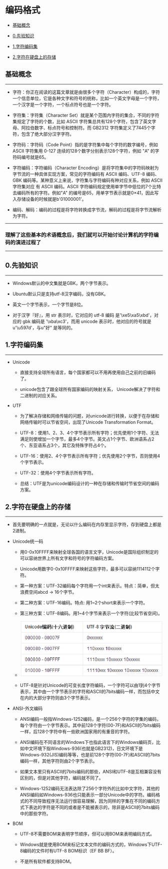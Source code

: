 # 编码格式

  + [基础概念](#基础概念)

  + [0.先验知识](#0先验知识)

  + [1.字符编码集](#1字符编码集)

  + [2.字符在硬盘上的存储](#2字符在硬盘上的存储)


## 基础概念

***

  + 字符：你正在阅读的这篇文章就是由很多个字符（Character）构成的，字符一个信息单位，它是各种文字和符号的统称，比如一个英文字母是一个字符，一个汉字是一个字符，一个标点符号也是一个字符。

  + 字符集：字符集（Character Set）就是某个范围内字符的集合，不同的字符集规定了字符的个数，比如 ASCII 字符集总共有128个字符，包含了英文字母、阿拉伯数字、标点符号和控制符。而 GB2312 字符集定义了7445个字符，包含了绝大部分汉字字符。

  + 字符码：字符码（Code Point）指的是字符集中每个字符的数字编号，例如 ASCII 字符集用 0-127 连续的128个数字分别表示128个字符，例如 "A" 的字符码编号就是65。

  + 字符编码：字符编码（Character Encoding）是将字符集中的字符码映射为字节流的一种具体实现方案，常见的字符编码有 ASCII 编码、UTF-8 编码、GBK 编码等。某种意义上来说，字符集与字符编码有种对应关系，例如 ASCII 字符集对应 有 ASCII 编码。ASCII 字符编码规定使用单字节中低位的7个比特去编码所有的字符。例如"A" 的编号是65，用单字节表示就是0×41，因此写入存储设备的时候就是b'01000001'。

  + 编码、解码：编码的过程是将字符转换成字节流，解码的过程是将字节流解析为字符。

***
 
### 理解了这些基本的术语概念后，我们就可以开始讨论计算机的字符编码的演进过程了

***
 
## 0.先验知识

***

  + Windows默认的中文集就是GBK，两个字节表示。

  + Ubuntu默认只是支持utf-8汉字编码，没有GBK。

  + 英文一个字节表示，一个字节是8位。
 
  + 对于汉字『好』，用 str 表示时，它对应的 utf-8 编码 是'\xe5\xa5\xbd'，对应的 gbk 编码是 '\xba\xc3'，而用 unicode 表示时，他对应的符号就是u'\u597d'，与u"好" 是等同的。
 
## 1.字符编码集

***

  + Unicode
  
    - 直接支持全球所有语言，每个国家都可以不用再使用自己之前的旧编码了。
  
    - unicode包含了跟全球所有国家编码的映射关系， Unicode解决了字符和二进制的对应关系。
  
  + UTF
  
    - 为了解决存储和网络传输的问题，对unicode进行转换，以便于在存储和网络传输时可以节省空间，出现了Unicode Transformation Format。
  
    - UTF-8：使用1、2、3、4个字节表示所有字符；优先使用1个字符、无法满足则使增加一个字节，最多4个字节。英文占1个字节、欧洲语系占2个、东亚语系占3个，其它及特殊字符占4个。

    - UTF-16：使用2、4个字节表示所有字符；优先使用2个字节，否则使用4个字节表示。

    - UTF-32：使用4个字节表示所有字符。

    - 总结：UTF是为unicode编码设计的一种在存储和传输时节省空间的编码方案。

## 2.字符在硬盘上的存储

***

  + 首先要明确的一点就是，无论以什么编码在内存里显示字符，存到硬盘上都是2进制。
 
  + Unicode统一码
  
    - 用0-0x10FFFF来映射全球各国的语言文字，Unicode是国际组织制定的可以容纳世界上所有文字和符号的字符编码方案。
  
    - Unicode用数字0-0x10FFFF来映射这些字符，最多可以容纳1114112个字符。
  
    - 第一种方案：UTF-32编码每个字符用一个int来表示。特点：简单，但太浪费空间abcd -> 16个字节。
  
    - 第二种方案：UTF-16编码。特点: 用1~2个short来表示一个字符。
  
    - 第三种方案：UTF-8编码。用1~4个字节来表示一个字符(比较节省空间)。
  
    - ![avatar](./resources/unicode_and_utf_encoding_conversion_relations.png)
  
    - UTF-8是针对Unicode的可变长度字符编码，一个字符可以由1到4个字节表示，其中由一个字节表示的字符和ASCII的7bits编码一样，而包括中文在内的大部分字符则由3个字节表示。
 
  + ANSI-外文编码
 
    - ANSI编码一般指Windows-1252编码，是一个256个字符的字集的编码，每个字符由一个字节表示。其中前128个字符(00-7F)和ASCII的7bits编码一样，后128个字符中有一些欧洲国家用的有重音的字符。
  
    - ANSI编码在不同语言的Windows下也指此语言下的Windows编码页，比如中文环境下指Windows-936(也就是GB2312)，日文环境下是Windows-932(JIS)编码等等，也是前128个字符(00-7F)和ASCII的7bits编码一样，其他字符则由2个字节表示。
  
    - 如果文本里只有ASCII的7bits编码的那些，ANSI和UTF-8是互相兼容没有区别的，但是对其他字符，编码就不同了。
  
    - Windows-1252编码无法表达除了256个字符外的比如中文字符，其他的ANSI编码如Windows-936也只能表示一部分Unicode中的字符。编码格式的不同导致程序无法运行很容易理解，因为同样的字集在不同的编码方式下表达的字符是不同的或者是不能被表示的，除非是ASCII的7bits编码中的那些字符。
  
  + BOM
  
    - UTF-8不需要BOM来表明字节顺序，但可以用BOM来表明编码方式。
  
    - Windows就是使用BOM来标记文本文件的编码方式的，Windows下UTF-8编码的文件时有UTF-8 BOM标识（EF BB BF）。
  
    - 不是所有软件都支持BOM。
